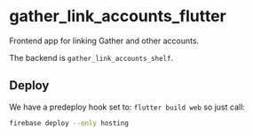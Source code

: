 # gather_link_accounts_flutter

Frontend app for linking Gather and other accounts.

The backend is `gather_link_accounts_shelf`.

## Deploy

We have a predeploy hook set to: `flutter build web` so just call:

```sh
firebase deploy --only hosting
```
